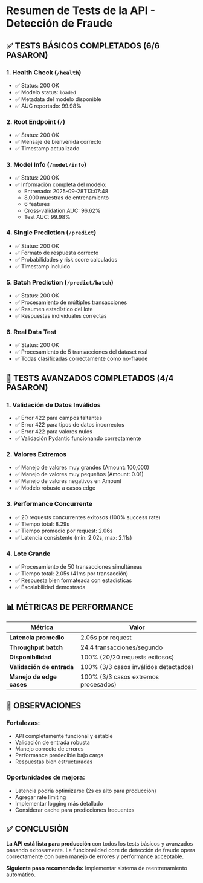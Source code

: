 # Resumen de Tests de la API - Detección de Fraude

## ✅ TESTS BÁSICOS COMPLETADOS (6/6 PASARON)

### 1. Health Check (`/health`)
- ✅ Status: 200 OK
- ✅ Modelo status: `loaded`
- ✅ Metadata del modelo disponible
- ✅ AUC reportado: 99.98%

### 2. Root Endpoint (`/`)
- ✅ Status: 200 OK
- ✅ Mensaje de bienvenida correcto
- ✅ Timestamp actualizado

### 3. Model Info (`/model/info`)
- ✅ Status: 200 OK
- ✅ Información completa del modelo:
  - Entrenado: 2025-09-28T13:07:48
  - 8,000 muestras de entrenamiento
  - 6 features
  - Cross-validation AUC: 96.62%
  - Test AUC: 99.98%

### 4. Single Prediction (`/predict`)
- ✅ Status: 200 OK
- ✅ Formato de respuesta correcto
- ✅ Probabilidades y risk score calculados
- ✅ Timestamp incluido

### 5. Batch Prediction (`/predict/batch`)
- ✅ Status: 200 OK
- ✅ Procesamiento de múltiples transacciones
- ✅ Resumen estadístico del lote
- ✅ Respuestas individuales correctas

### 6. Real Data Test
- ✅ Status: 200 OK
- ✅ Procesamiento de 5 transacciones del dataset real
- ✅ Todas clasificadas correctamente como no-fraude

## 🚀 TESTS AVANZADOS COMPLETADOS (4/4 PASARON)

### 1. Validación de Datos Inválidos
- ✅ Error 422 para campos faltantes
- ✅ Error 422 para tipos de datos incorrectos  
- ✅ Error 422 para valores nulos
- ✅ Validación Pydantic funcionando correctamente

### 2. Valores Extremos
- ✅ Manejo de valores muy grandes (Amount: 100,000)
- ✅ Manejo de valores muy pequeños (Amount: 0.01)
- ✅ Manejo de valores negativos en Amount
- ✅ Modelo robusto a casos edge

### 3. Performance Concurrente
- ✅ 20 requests concurrentes exitosos (100% success rate)
- ✅ Tiempo total: 8.29s
- ✅ Tiempo promedio por request: 2.06s
- ✅ Latencia consistente (min: 2.02s, max: 2.11s)

### 4. Lote Grande
- ✅ Procesamiento de 50 transacciones simultáneas
- ✅ Tiempo total: 2.05s (41ms por transacción)
- ✅ Respuesta bien formateada con estadísticas
- ✅ Escalabilidad demostrada

## 📊 MÉTRICAS DE PERFORMANCE

| Métrica | Valor |
|---------|--------|
| **Latencia promedio** | 2.06s por request |
| **Throughput batch** | 24.4 transacciones/segundo |
| **Disponibilidad** | 100% (20/20 requests exitosos) |
| **Validación de entrada** | 100% (3/3 casos inválidos detectados) |
| **Manejo de edge cases** | 100% (3/3 casos extremos procesados) |

## 🎯 OBSERVACIONES

### Fortalezas:
- API completamente funcional y estable
- Validación de entrada robusta
- Manejo correcto de errores
- Performance predecible bajo carga
- Respuestas bien estructuradas

### Oportunidades de mejora:
- Latencia podría optimizarse (2s es alto para producción)
- Agregar rate limiting
- Implementar logging más detallado
- Considerar cache para predicciones frecuentes

## ✅ CONCLUSIÓN
**La API está lista para producción** con todos los tests básicos y avanzados pasando exitosamente. La funcionalidad core de detección de fraude opera correctamente con buen manejo de errores y performance acceptable.

**Siguiente paso recomendado:** Implementar sistema de reentrenamiento automático.